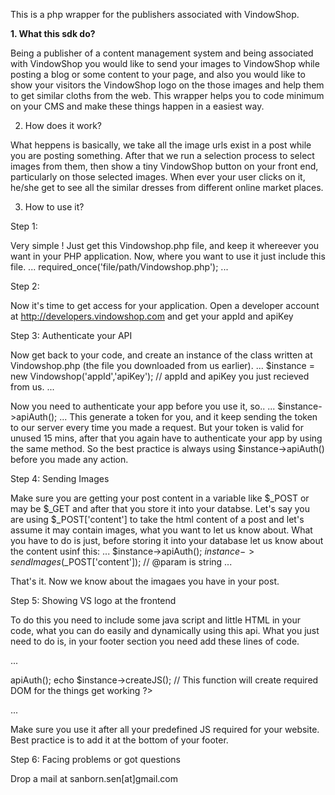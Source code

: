 This is a php wrapper for the publishers associated with VindowShop.

<b>1. What this sdk do?</b>

Being a publisher of a content management system and being associated with VindowShop you would like to send your images to VindowShop while posting a blog or some content to your page, and also you would like to show your visitors the VindowShop logo on the those images and help them to get similar cloths from the web. This wrapper helps you to code minimum on your CMS and make these things happen in a easiest way.


2. How does it work?

What heppens is basically, we take all the image urls exist in a post while you are posting something. After that we run a selection process to select images from them, then show a tiny VindowShop button on your front end, particularly on those selected images. When ever your user clicks on it, he/she get to see all the similar dresses from different online market places.

3. How to use it?

Step 1:

Very simple ! Just get this Vindowshop.php file, and keep it whereever you want in your PHP application. Now, where you want to use it just include this file.
...
required_once('file/path/Vindowshop.php');
...

Step 2:

Now it's time to get access for your application. Open a developer account at http://developers.vindowshop.com and get your appId and apiKey

Step 3: Authenticate your API

Now get back to your code, and create an instance of the class written at Vindowshop.php (the file you downloaded from us earlier).
...
$instance = new Vindowshop('appId','apiKey'); // appId and apiKey you just recieved from us.
...

Now you need to authenticate your app before you use it, so..
...
$instance->apiAuth();
...
This generate a token for you, and it keep sending the token to our server every time you made a request. But your token is valid for unused 15 mins, after that you again have to authenticate your app by using the same method. So the best practice is always using $instance->apiAuth() before you made any action.

Step 4: Sending Images

Make sure you are getting your post content in a variable like $_POST or may be $_GET and after that you store it into your databse. Let's say you are using $_POST['content'] to take the html content of a post and let's assume it may contain images, what you want to let us know about. What you have to do is just, before storing it into your database let us know about the content usinf this:
...
$instance->apiAuth();
$instance->sendImages($_POST['content']); // @param is string 
...

That's it. Now we know about the imagaes you have in your post.


Step 5: Showing VS logo at the frontend

To do this you need to include some java script and little HTML in your code, what you can do easily and dynamically using this api. What you just need to do is, in your footer section you need add these lines of code.

...
<!-- footer -->
<!-- After all predefined javascript -->
<?php 
required_once('file/path/Vindowshop.php');
$instance = new Vindowshop(appId,apiKey);
$instance->apiAuth();
echo $instance->createJS(); // This function will create required DOM for the things get working
?>
...

Make sure you use it after all your predefined JS required for your website. Best practice is to add it at the bottom of your footer.


Step 6: Facing problems or got questions 

Drop a mail at sanborn.sen[at]gmail.com

